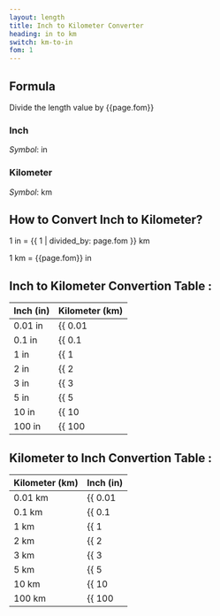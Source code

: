 ```yaml
---
layout: length
title: Inch to Kilometer Converter
heading: in to km
switch: km-to-in
fom: 1
---
```


## Formula
Divide the length value by {{page.fom}}

### Inch
*Symbol*: in

### Kilometer
*Symbol*: km

## How to Convert Inch to Kilometer?
1 in = {{ 1 | divided_by: page.fom }} km

1 km = {{page.fom}} in

## Inch to Kilometer Convertion Table :

| Inch (in) | Kilometer (km) |
| ---- | ---- |
| 0.01 in | {{ 0.01 | divided_by: page.fom | round: 5 }} km |
| 0.1 in | {{ 0.1 | divided_by: page.fom | round: 5 }} km |
| 1 in | {{ 1 | divided_by: page.fom | round: 5 }} km |
| 2 in | {{ 2 | divided_by: page.fom | round: 5 }} km |
| 3 in | {{ 3 | divided_by: page.fom | round: 5 }} km |
| 5 in | {{ 5 | divided_by: page.fom | round: 5 }} km |
| 10 in | {{ 10 | divided_by: page.fom | round: 5 }} km |
| 100 in | {{ 100 | divided_by: page.fom | round: 5 }} km |

## Kilometer to Inch Convertion Table :

| Kilometer (km) | Inch (in) |
| ---- | ---- |
| 0.01 km | {{ 0.01 | times: page.fom | round: 5 }} in |
| 0.1 km | {{ 0.1 | times: page.fom | round: 5 }} in |
| 1 km | {{ 1 | times: page.fom | round: 5 }} in |
| 2 km | {{ 2 | times: page.fom | round: 5 }} in |
| 3 km | {{ 3 | times: page.fom | round: 5 }} in |
| 5 km | {{ 5 | times: page.fom | round: 5 }} in |
| 10 km | {{ 10 | times: page.fom | round: 5 }} in |
| 100 km | {{ 100 | times: page.fom | round: 5 }} in |

<script>
selectInput[4].selected = true
selectOutput[8].selected = true
</script>
